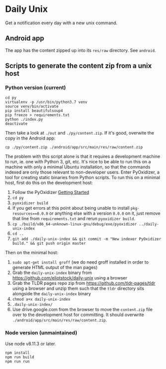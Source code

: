 # Daily Unix

Get a notification every day with a new unix command.

## Android app

The app has the content zipped up into its `res/raw` directory. See `android`.

## Scripts to generate the content zip from a unix host

### Python version (current)

```
cd py
virtualenv -p /usr/bin/python3.7 venv
source venv/bin/activate
pip install beautifulsoup4
pip freeze > requirements.txt
python ./index.py
deactivate
```

Then take a look at `./out` and `./py/content.zip`. If it's good, overwite the copy in the Android app:

`cp ./py/content.zip ./android/app/src/main/res/raw/content.zip`

The problem with this script alone is that it requires a development machine to run, ie. one with
Python 3, git, etc. It's nice to be able to run this on a machine with only a minimal Ubuntu
installation, so that the commands indexed are only those relevant to non-developer users. Enter
PyOxidizer, a tool for creating static binaries from Python scripts. To run this on a minimal
host, first do this on the development host:

1. Follow the PyOxidizer [Getting Started](https://pyoxidizer.readthedocs.io/en/stable/getting_started.html#)
1. `cd py`
1. `pyoxidizer build`
1. If you get errors at this point about being unable to install `pkg-resources==0.0.0` or anything else with a version `0.0.0` on it, just remove that line from `requirements.txt` and rerun `pyoxidizer build`.
1. `cp ./build/x86_64-unknown-linux-gnu/debug/exe/pyoxidizer ../daily-unix-index`
1. `cd ..`
1. `git add ./daily-unix-index && git commit -m "New indexer PyOxidizer build." && git push origin master`

Then on the minimal host:

1. `sudo apt-get install groff` (we do need groff installed in order to generate HTML output of the man pages)
1. Grab the `daily-unix-index` binary from https://github.com/eliotstock/daily-unix using a browser
1. Grab the TLDR pages repo zip from https://github.com/tldr-pages/tldr using a browser and unzip them such that the `tldr` directory sits alongside the `daily-unix-index` binary
1. `chmod a+x daily-unix-index`
1. `.daily-unix-index/`
1. Use drive.google.com from the browser to move the `content.zip` file over to the development host for committing. It should overwrite `./android/app/src/main/res/raw/content.zip`.

### Node version (unmaintained)

Use node v8.11.3 or later.

```
npm install
npm run build
npm run run
```
